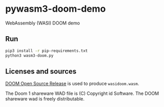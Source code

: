 # pywasm3-doom-demo
WebAssembly (WASI) DOOM demo

## Run
```sh
pip3 install -r pip-requirements.txt
python3 wasm3-doom.py
```

## Licenses and sources

[DOOM Open Source Release](https://github.com/id-Software/DOOM) is used to produce `wasidoom.wasm`.

The Doom 1 shareware WAD file is (C) Copyright id Software.
The DOOM shareware wad is freely distributable.
